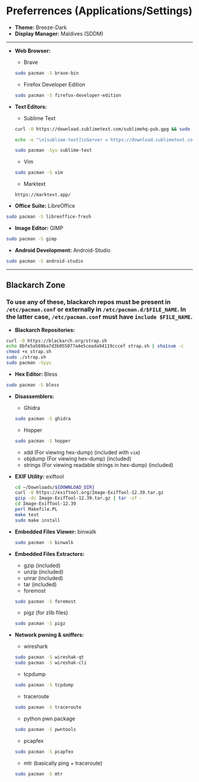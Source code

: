 # Preferrences (Applications/Settings)

+ **Theme:** Breeze-Dark
+ **Display Manager:** Maldives (SDDM)

<hr>

+ **Web Browser:** 
	- Brave
	```sh
	sudo pacman -S brave-bin
	```
	- Firefox Developer Edition
	```sh
	sudo pacman -S firefox-developer-edition
	```

+ **Text Editors:** 
	- Sublime Text 
	```sh
	curl -O https://download.sublimetext.com/sublimehq-pub.gpg && sudo pacman-key --add sublimehq-pub.gpg && sudo pacman-key --lsign-key 8A8F901A && rm sublimehq-pub.gpg
	
	echo -e "\n[sublime-text]\nServer = https://download.sublimetext.com/arch/stable/x86_64" | sudo tee -a /etc/pacman.conf # This step adds in the sublime mirror.
	
	sudo pacman -Syu sublime-text
	```
	- Vim 
	```sh
	sudo pacman -S vim
	```
	- Marktext
	```
	https://marktext.app/
	```

+ **Office Suite:** LibreOffice
```sh
sudo pacman -S libreoffice-fresh
```
+ **Image Editor:** GIMP
```sh
sudo pacman -S gimp
```
+ **Android Development:** Android-Studio
```sh
sudo pacman -S android-studio
```

---

## Blackarch Zone
### To use any of these, blackarch repos must be present in `/etc/pacman.conf` or externally in `/etc/pacman.d/$FILE_NAME`. In the latter case, `/etc/pacman.conf` must have `include $FILE_NAME`.

+ **Blackarch Repositories:**
```sh
curl -O https://blackarch.org/strap.sh
echo 8bfe5a569ba7d3b055077a4e5ceada94119cccef strap.sh | sha1sum -c
chmod +x strap.sh
sudo ./strap.sh
sudo pacman -Syyu
```

+ **Hex Editor:** Bless
```sh
sudo pacman -S bless
```
+ **Disassemblers:** 
	- Ghidra
	```sh
	sudo pacman -S ghidra
	```
	- Hopper
	```sh
	sudo pacman -S hopper
	```

	- xdd (For viewing hex-dump) (included with `vim`)
	- objdump (For viewing hex-dump) (included)
	- strings (For viewing readable strings in hex-dump) (included)


+ **EXIF Utility:** exiftool
	```sh
	cd ~/Downloads/${DOWNLOAD_DIR}
	curl -O https://exiftool.org/Image-ExifTool-12.39.tar.gz
	gzip -dc Image-ExifTool-12.39.tar.gz | tar -xf -
    cd Image-ExifTool-12.39
    perl Makefile.PL
    make test
    sudo make install
    ```
+ **Embedded Files Viewer:** binwalk
	```sh
	sudo pacman -S binwalk
	```

+ **Embedded Files Extractors:**
	- gzip (included)
	- unzip (included)
	- unrar (included)
	- tar (included)
	- foremost 
	```sh
	sudo pacman -S foremost
	```
	- pigz (for zlib files)
	```sh
	sudo pacman -S pigz
	```

+ **Network pwning & sniffers:**
	- wireshark
	```sh
	sudo pacman -S wireshak-qt
	sudo pacman -S wireshak-cli
	```

	- tcpdump 
	```sh
	sudo pacman -S tcpdump
	```

	- traceroute
	```sh
	sudo pacman -S traceroute
	```

	- python pwn package
	```sh
	sudo pacman -S pwntools
	```
	- pcapfex 
	```sh
	sudo pacman -S pcapfex
	```
	- mtr (basically ping + traceroute)
	```sh
	sudo pacman -S mtr
	```